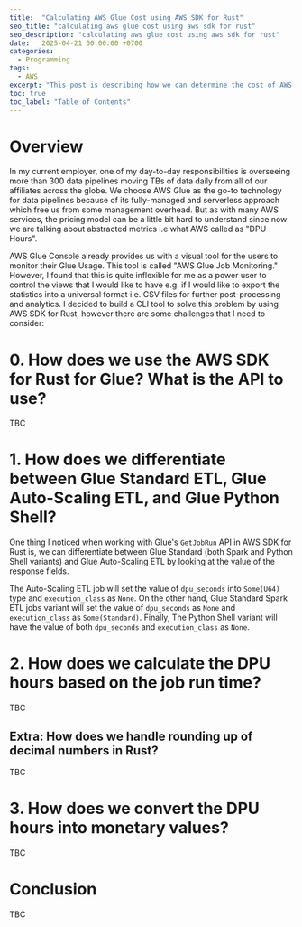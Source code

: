 ```yaml
---
title:  "Calculating AWS Glue Cost using AWS SDK for Rust"
seo_title: "calculating aws glue cost using aws sdk for rust"
seo_description: "calculating aws glue cost using aws sdk for rust"
date:   2025-04-21 00:00:00 +0700
categories:
  - Programming
tags:
  - AWS
excerpt: "This post is describing how we can determine the cost of AWS Glue ETL job using AWS SDK for Rust..."
toc: true
toc_label: "Table of Contents"
---
```

# Overview
In my current employer, one of my day-to-day responsibilities is overseeing more than 300 data pipelines moving TBs of data daily from all of our affiliates across the globe. We choose AWS Glue as the go-to technology for data pipelines because of its fully-managed and serverless approach which free us from some management overhead. But as with many AWS services, the pricing model can be a little bit hard to understand since now we are talking about abstracted metrics i.e what AWS called as "DPU Hours". 

AWS Glue Console already provides us with a visual tool for the users to monitor their Glue Usage. This tool is called "AWS Glue Job Monitoring." However, I found that this is quite inflexible for me as a power user to control the views that I would like to have e.g. if I would like to export the statistics into a universal format i.e. CSV files for further post-processing and analytics. I decided to build a CLI tool to solve this problem by using AWS SDK for Rust, however there are some challenges that I need to consider:

# 0. How does we use the AWS SDK for Rust for Glue? What is the API to use?
TBC

# 1. How does we differentiate between Glue Standard ETL, Glue Auto-Scaling ETL, and Glue Python Shell?
One thing I noticed when working with Glue's `GetJobRun` API in AWS SDK for Rust is, we can differentiate between Glue Standard (both Spark and Python Shell variants) and Glue Auto-Scaling ETL by looking at the value of the response fields.

The Auto-Scaling ETL job will set the value of `dpu_seconds` into `Some(U64)` type and `execution_class` as `None`. On the other hand, Glue Standard Spark ETL jobs variant will set the value of `dpu_seconds` as `None` and `execution_class` as `Some(Standard)`. Finally, The Python Shell variant will have the value of both `dpu_seconds` and `execution_class` as `None`.

# 2. How does we calculate the DPU hours based on the job run time?
TBC

## Extra: How does we handle rounding up of decimal numbers in Rust?
TBC

# 3. How does we convert the DPU hours into monetary values?
TBC

# Conclusion
TBC
